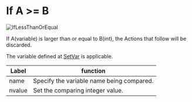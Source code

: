 
# If A >= B
![IfLessThanOrEqual](img/IfLessThanOrEqual.jpg)

If A(variable) is larger than or equal to B(int), the Actions that follow will be discarded.

The variable defined at [SetVar](SetVar.en.md) is applicable.

|  Label |  function  |
| ----   | ---- |
| name | Specify the variable name being compared. |
| nvalue | Set the comparing integer value. |

